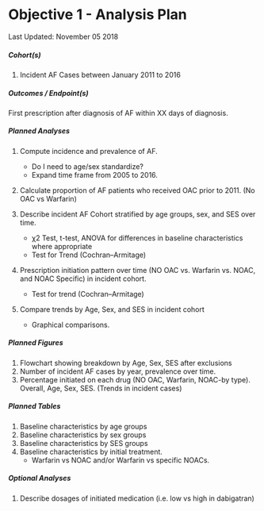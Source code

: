 Objective 1 - Analysis Plan
================
Last Updated: November 05 2018

##### Cohort(s)

1.  Incident AF Cases between January 2011 to 2016

##### Outcomes / Endpoint(s)

First prescription after diagnosis of AF within XX days of diagnosis.

##### Planned Analyses

1.  Compute incidence and prevalence of AF.
    -   Do I need to age/sex standardize?
    -   Expand time frame from 2005 to 2016.

2.  Calculate proportion of AF patients who received OAC prior to 2011. (No OAC vs Warfarin)
3.  Describe incident AF Cohort stratified by age groups, sex, and SES over time.
    -   χ2 Test, t-test, ANOVA for differences in baseline characteristics where appropriate
    -   Test for Trend (Cochran–Armitage)

4.  Prescription initiation pattern over time (NO OAC vs. Warfarin vs. NOAC, and NOAC Specific) in incident cohort.
    -   Test for trend (Cochran–Armitage)

5.  Compare trends by Age, Sex, and SES in incident cohort
    -   Graphical comparisons.

##### Planned Figures

1.  Flowchart showing breakdown by Age, Sex, SES after exclusions
2.  Number of incident AF cases by year, prevalence over time.
3.  Percentage initiated on each drug (NO OAC, Warfarin, NOAC-by type). Overall, Age, Sex, SES. (Trends in incident cases)

##### Planned Tables

1.  Baseline characteristics by age groups
2.  Baseline characteristics by sex groups
3.  Baseline characteristics by SES groups
4.  Baseline characteristics by initial treatment.
    -   Warfarin vs NOAC and/or Warfarin vs specific NOACs.

##### Optional Analyses

1.  Describe dosages of initiated medication (i.e. low vs high in dabigatran)
